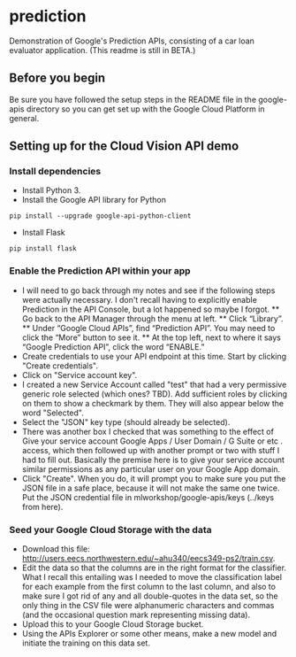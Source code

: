 # prediction

Demonstration of Google's Prediction APIs, consisting of a car loan evaluator application.  (This readme is still in BETA.)

## Before you begin

Be sure you have followed the setup steps in the README file in the google-apis directory so you can get set up with the Google Cloud Platform in general.

## Setting up for the Cloud Vision API demo

### Install dependencies

* Install Python 3.
* Install the Google API library for Python

`pip install --upgrade google-api-python-client`

* Install Flask

`pip install flask`

### Enable the Prediction API within your app

* I will need to go back through my notes and see if the following steps were actually necessary.  I don't recall having to explicitly enable Prediction in the API Console, but a lot happened so maybe I forgot.
** Go back to the API Manager through the menu at left.
** Click “Library”.
** Under “Google Cloud APIs”, find “Prediction API”.  You may need to click the “More” button to see it.
** At the top left, next to where it says “Google Prediction API”, click the word “ENABLE.”
* Create credentials to use your API endpoint at this time.  Start by clicking "Create credentials".
* Click on "Service account key".
* I created a new Service Account called "test" that had a very permissive generic role selected (which ones?  TBD).  Add sufficient roles by clicking on them to show a checkmark by them.  They will also appear below the word "Selected".
* Select the "JSON" key type (should already be selected).
* There was another box I checked that was something to the effect of Give your service account Google Apps / User Domain / G Suite or etc . access, which then followed up with another prompt or two with stuff I had to fill out.  Basically the premise here is to give your service account similar permissions as any particular user on your Google App domain.
* Click "Create".  When you do, it will prompt you to make sure you put the JSON file in a safe place, because it will not make the same one twice.  Put the JSON credential file in mlworkshop/google-apis/keys (../keys from here).

### Seed your Google Cloud Storage with the data

* Download this file: <a href="http://users.eecs.northwestern.edu/~ahu340/eecs349-ps2/train.csv">http://users.eecs.northwestern.edu/~ahu340/eecs349-ps2/train.csv</a>.
* Edit the data so that the columns are in the right format for the classifier.  What I recall this entailing was I needed to move the classification label for each example from the first column to the last column, and also to make sure I got rid of any and all double-quotes in the data set, so the only thing in the CSV file were alphanumeric characters and commas (and the occasional question mark representing missing data).
* Upload this to your Google Cloud Storage bucket.
* Using the APIs Explorer or some other means, make a new model and initiate the training on this data set.
